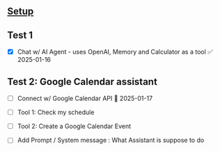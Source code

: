 
## [Setup](00.SetUp.md)


## Test 1
- [x] Chat w/ AI Agent - uses OpenAI, Memory and Calculator as a tool ✅ 2025-01-16

## Test 2:  Google Calendar assistant 

- [ ] Connect w/ Google Calendar API  📅 2025-01-17 
- [ ] Tool 1: Check my schedule 
- [ ] Tool 2: Create a Google Calendar Event 
- [ ] Add Prompt / System message : What Assistant is suppose to do

